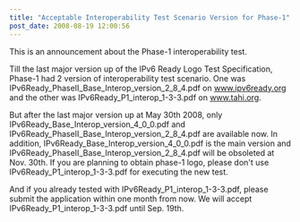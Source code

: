 ```yaml
---
title: "Acceptable Interoperability Test Scenario Version for Phase-1"
post_date: 2008-08-19 12:00:56
---
```

This is an announcement about the Phase-1 interoperability test.

Till the last major version up of the IPv6 Ready Logo Test Specification, Phase-1 had 2 version of interoperability test scenario. One was IPv6Ready_PhaseII_Base_Interop_version_2_8_4.pdf on www.ipv6ready.org and the other was IPv6Ready_P1_interop_1-3-3.pdf on www.tahi.org.

But after the last major version up at May 30th 2008, only IPv6Ready_Base_Interop_version_4_0_0.pdf and IPv6Ready_PhaseII_Base_Interop_version_2_8_4.pdf are available now. In addition, IPv6Ready_Base_Interop_version_4_0_0.pdf is the main version and IPv6Ready_PhaseII_Base_Interop_version_2_8_4.pdf will be obsoleted at Nov. 30th. If you are planning to obtain phase-1 logo, please don't use IPv6Ready_P1_interop_1-3-3.pdf for executing the new test.

And if you already tested with IPv6Ready_P1_interop_1-3-3.pdf, please submit the application within one month from now. We will accept IPv6Ready_P1_interop_1-3-3.pdf until Sep. 19th. 
